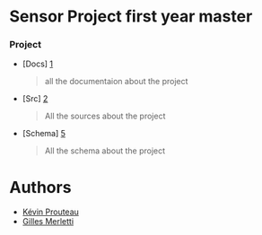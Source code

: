 # Sensor Project first year master

### Project

* [Docs] [1]
	> all the documentaion about the project
* [Src] [2]
	> All the sources about the project
* [Schema] [5]
	> All the schema about the project

# Authors
* [Kévin Prouteau][3]
* [Gilles Merletti][4]


<!-- [1]: https://github.com/djavrell/grow-flower/tree/master/docs -->
[1]: /docs/
[2]: https://github.com/djavrell/grow-flower/tree/master/src
[3]: https://github.com/djavrell
[4]: https://github.com/merle-geai
[5]: https://github.com/djavrell/grow-flower/tree/master/schema

